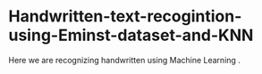 # Handwritten-text-recogintion-using-Eminst-dataset-and-KNN
Here we are recognizing handwritten using Machine Learning .
